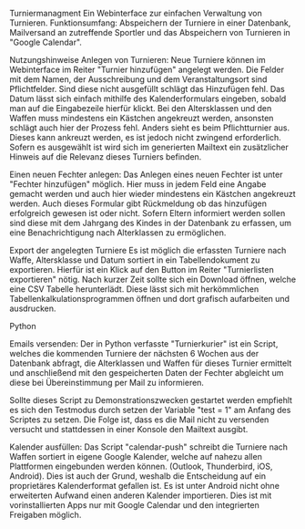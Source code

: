 Turniermanagment
Ein Webinterface zur einfachen Verwaltung von Turnieren. 
Funktionsumfang: Abspeichern der Turniere in einer Datenbank, Mailversand an zutreffende Sportler und das Abspeichern von Turnieren in "Google Calendar".


Nutzungshinweise
Anlegen von Turnieren:
Neue Turniere können im Webinterface im Reiter "Turnier hinzufügen" angelegt werden.
Die Felder mit dem Namen, der Ausschreibung und dem Veranstaltungsort sind Pflichtfelder. Sind diese nicht ausgefüllt schlägt das Hinzufügen fehl. Das Datum lässt sich einfach mithilfe des Kalenderformulars eingeben, sobald man auf die Eingabezeile hierfür klickt.
Bei den Altersklassen und den Waffen muss mindestens ein Kästchen angekreuzt werden, ansonsten schlägt auch hier der Prozess fehl.
Anders sieht es beim Pflichtturnier aus. Dieses kann ankreuzt werden, es ist jedoch nicht zwingend erforderlich. Sofern es ausgewählt ist wird sich im generierten Mailtext ein zusätzlicher Hinweis auf die Relevanz dieses Turniers befinden.


Einen neuen Fechter anlegen:
Das Anlegen eines neuen Fechter ist unter "Fechter hinzufügen" möglich. Hier muss in jedem Feld eine Angabe gemacht werden und auch hier wieder mindestens ein Kästchen angekreuzt werden. Auch dieses Formular gibt Rückmeldung ob das hinzufügen erfolgreich gewesen ist oder nicht.
Sofern Eltern informiert werden sollen sind diese mit dem Jahrgang des Kindes in der Datenbank zu erfassen, um eine Benachrichtigung nach Alterklassen zu ermöglichen.


Export der angelegten Turniere
Es ist möglich die erfassten Turniere nach Waffe, Altersklasse und Datum sortiert in ein Tabellendokument zu exportieren. Hierfür ist ein Klick auf den Button im Reiter "Turnierlisten exportieren" nötig. Nach kurzer Zeit sollte sich ein Download öffnen, welche eine CSV Tabelle herunterlädt. Diese lässt sich mit herkömmlichen Tabellenkalkulationsprogrammen öffnen und dort grafisch aufarbeiten und ausdrucken.


Python

Emails versenden:
Der in Python verfasste "Turnierkurier" ist ein Script, welches die kommenden Turniere der nächsten 6 Wochen aus der Datenbank abfragt, die Alterklassen und Waffen für dieses Turnier ermittelt und anschließend mit den gespeicherten Daten der Fechter abgleicht um diese bei Übereinstimmung per Mail zu informieren.

Sollte dieses Script zu Demonstrationszwecken gestartet werden empfiehlt es sich den Testmodus durch setzen der Variable "test = 1" am Anfang des Scriptes zu setzen.
Die Folge ist, dass es die Mail nicht zu versenden versucht und stattdessen in einer Konsole den Mailtext ausgibt.


Kalender ausfüllen:
Das Script "calendar-push" schreibt die Turniere nach Waffen sortiert in eigene Google Kalender, welche auf nahezu allen Plattformen eingebunden werden können.     (Outlook, Thunderbird, iOS, Android). Dies ist auch der Grund, weshalb die Entscheidung auf ein proprietäres Kalenderformat gefallen ist. Es ist unter Android nicht ohne erweiterten Aufwand einen anderen Kalender importieren. Dies ist mit vorinstallierten Apps nur mit Google Calendar und den integrierten Freigaben möglich.

